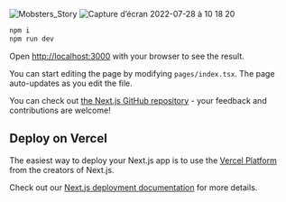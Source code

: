 ![Mobsters_Story](https://user-images.githubusercontent.com/45352533/181517977-ccdc3446-d855-42da-b234-6c2253efa7e3.png)
![Capture d’écran 2022-07-28 à 10 18 20](https://user-images.githubusercontent.com/45352533/181517989-ec0a72fc-a253-4d9e-91f8-26c9132472bd.png)

```bash
npm i
npm run dev
```

Open [http://localhost:3000](http://localhost:3000) with your browser to see the result.

You can start editing the page by modifying `pages/index.tsx`. The page auto-updates as you edit the file.

You can check out [the Next.js GitHub repository](https://github.com/vercel/next.js/) - your feedback and contributions are welcome!

## Deploy on Vercel

The easiest way to deploy your Next.js app is to use the [Vercel Platform](https://vercel.com/new?utm_medium=default-template&filter=next.js&utm_source=create-next-app&utm_campaign=create-next-app-readme) from the creators of Next.js.

Check out our [Next.js deployment documentation](https://nextjs.org/docs/deployment) for more details.
